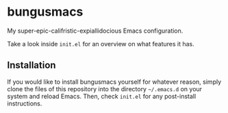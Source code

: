 # bungusmacs

My super-epic-califristic-expiallidocious Emacs configuration.

Take a look inside `init.el` for an overview on what features it has.

## Installation

If you would like to install bungusmacs yourself for whatever reason, simply
clone the files of this repository into the directory `~/.emacs.d` on your
system and reload Emacs. Then, check `init.el` for any post-install
instructions.
